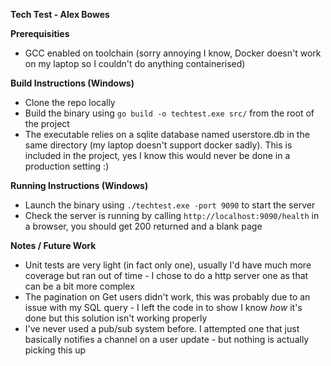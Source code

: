 **Tech Test - Alex Bowes**

**Prerequisities**

- GCC enabled on toolchain (sorry annoying I know, Docker doesn't work on my laptop so I couldn't do anything containerised)

**Build Instructions (Windows)**

- Clone the repo locally
- Build the binary using `go build -o techtest.exe src/` from the root of the project
- The executable relies on a sqlite database named userstore.db in the same directory (my laptop doesn't support docker sadly). This is included in the project, yes I know this would never be done in a production setting :)

**Running Instructions (Windows)**

- Launch the binary using `./techtest.exe -port 9090` to start the server
- Check the server is running by calling `http://localhost:9090/health` in a browser, you should get 200 returned and a blank page

**Notes / Future Work**

- Unit tests are very light (in fact only one), usually I'd have much more coverage but ran out of time - I chose to do a http server one as that can be a bit more complex
- The pagination on Get users didn't work, this was probably due to an issue with my SQL query - I left the code in to show I know *how* it's done but this solution isn't working properly
- I've never used a pub/sub system before. I attempted one that just basically notifies a channel on a user update - but nothing is actually picking this up
